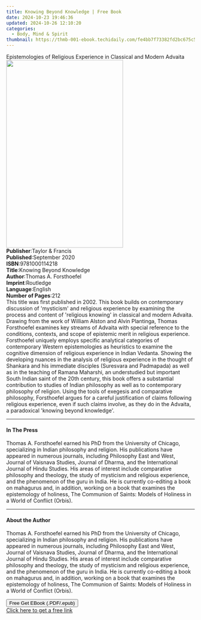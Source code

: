 ```yaml
---
title: Knowing Beyond Knowledge | Free Book
date: 2024-10-23 19:46:36
updated: 2024-10-26 12:10:20
categories:
  - Body, Mind & Spirit
thumbnail: https://thmb-001-ebook.techidaily.com/fe4bb7f73382fd2bc675c5aa51ec53f7f0dba5bf06e1804c4ac9946d554a343c.jpg
---
```

<main id="book-container">
  <div class="flex flex-col">
    <div class="book-brief flex-1 py-6 px-4 sm:p-6 md:py-10 md:px-8">
      <!-- brief-->
      <div class="book-brief-main">
        Epistemologies of Religious Experience in Classical and Modern Advaita
      </div>
    </div>
    <div
      class="book-meta-info flex-1 grid gap-4 col-start-1 col-end-3 row-start-1 sm:mb-6 sm:grid-cols-4 lg:gap-6 lg:col-start-2 lg:row-end-6 lg:row-span-6 lg:mb-0"
    >
      <div
        class="book-meta-info-left place-content-center mt-4 p-4 text-sm leading-6 col-start-2 col-span-2 dark:text-slate-400"
      >
        <img
          class="w-full h-500 object-cover rounded-lg sm:h-255 sm:col-span-2 lg:col-span-full"
          src="https://img-001-ebook.techidaily.com/e296cab21bd701d6c2585e08ac9b78e6a330107c9b31408751e2be5dd488900a.jpg"
          alt=""
          width="312"
          height="500"
        />
      </div>
      <div
        class="book-meta-info-right mt-2 col-start-1 row-start-2 col-span-3 self-center"
      >
        <!-- meta data  -->
        <div class="flex flex-col px-4 md:px-8">
          <div class="flex-1">
            <strong>Publisher</strong>:<span class="px-2"
              >Taylor &amp; Francis</span
            >
          </div>
          <div class="flex-1">
            <strong>Published</strong>:<span class="px-2">September 2020</span>
          </div>
          <div class="flex-1">
            <strong>ISBN</strong>:<span class="px-2">9781000114218</span>
          </div>
          <div class="flex-1">
            <strong>Title</strong>:<span class="px-2"
              >Knowing Beyond Knowledge</span
            >
          </div>
          <div class="flex-1">
            <strong>Author</strong>:<span class="px-2"
              >Thomas A. Forsthoefel</span
            >
          </div>
          <div class="flex-1">
            <strong>Imprint</strong>:<span class="px-2">Routledge</span>
          </div>
          <div class="flex-1">
            <strong>Language</strong>:<span class="px-2">English</span>
          </div>
          <div class="flex-1">
            <strong>Number of Pages</strong>:<span class="px-2">212</span>
          </div>
        </div>
      </div>
    </div>
    <div class="book-description flex-1 py-6 px-4 sm:p-6 md:py-10 md:px-8">
      <div class="book-description-main">
        <div accordion-content="" id="description">
          This title was first published in 2002. This book builds on
          contemporary discussion of 'mysticism' and religious experience by
          examining the process and content of 'religious knowing' in classical
          and modern Advaita. Drawing from the work of William Alston and Alvin
          Plantinga, Thomas Forsthoefel examines key streams of Advaita with
          special reference to the conditions, contexts, and scope of epistemic
          merit in religious experience. Forsthoefel uniquely employs specific
          analytical categories of contemporary Western epistemologies as
          heuristics to examine the cognitive dimension of religious experience
          in Indian Vedanta. Showing the developing nuances in the analysis of
          religious experience in the thought of Shankara and his immediate
          disciples (Suresvara and Padmapada) as well as in the teaching of
          Ramana Maharshi, an understudied but important South Indian saint of
          the 20th century, this book offers a substantial contribution to
          studies of Indian philosophy as well as to contemporary philosophy of
          religion. Using the tools of exegesis and comparative philosophy,
          Forsthoefel argues for a careful justification of claims following
          religious experience, even if such claims involve, as they do in the
          Advaita, a paradoxical 'knowing beyond knowledge'.
        </div>
        <div class="accordion-fader"></div>
      </div>
    </div>
    <div class="book-excerpts flex-1 py-6 px-4 sm:p-6 md:py-10 md:px-8">
      <!-- excerpts-->
      <div class="book-excerpts-main">
        <hr />
        <h4 class="placeholder placeholder-heading">
          <span>In The Press</span>
        </h4>
        <p>
          Thomas A. Forsthoefel earned his PhD from the University of Chicago,
          specializing in Indian philosophy and religion. His publications have
          appeared in numerous journals, including Philosophy East and West,
          Journal of Vaisnava Studies, Journal of Dharma, and the International
          Journal of Hindu Studies. His areas of interest include comparative
          philosophy and theology, the study of mysticism and religious
          experience, and the phenomenon of the guru in India. He is currently
          co-editing a book on mahagurus and, in addition, working on a book
          that examines the epistemology of holiness, The Communion of Saints:
          Models of Holiness in a World of Conflict (Orbis).
        </p>
      </div>
    </div>
    <div class="book-about-author flex-1 py-6 px-4 sm:p-6 md:py-10 md:px-8">
      <!-- about author-->
      <div class="book-main-author-main">
        <hr />
        <h4 class="placeholder placeholder-heading">
          <span>About the Author</span>
        </h4>
        <p>
          Thomas A. Forsthoefel earned his PhD from the University of Chicago,
          specializing in Indian philosophy and religion. His publications have
          appeared in numerous journals, including Philosophy East and West,
          Journal of Vaisnava Studies, Journal of Dharma, and the International
          Journal of Hindu Studies. His areas of interest include comparative
          philosophy and theology, the study of mysticism and religious
          experience, and the phenomenon of the guru in India. He is currently
          co-editing a book on mahagurus and, in addition, working on a book
          that examines the epistemology of holiness, The Communion of Saints:
          Models of Holiness in a World of Conflict (Orbis).
        </p>
      </div>
    </div>
    <div class="book-free-get flex-1 py-6 px-4 sm:p-6 md:py-10 md:px-8">
      <button
        id="btn-free-get"
        class="bg-blue-500 hover:bg-blue-700 text-white font-bold py-2 px-4 rounded"
      >
        Free Get EBook (.PDF/.epub)
      </button>
      <div id="countdown-display" class="px-2 text-lg mt-2"></div>
      <a
        id="free-link"
        class="hidden bg-blue-500 hover:bg-blue-700 text-white font-bold py-2 px-4 rounded"
        href="https://www.ebooks.com/en-us/book/210119780/knowing-beyond-knowledge/thomas-a-forsthoefel/"
        target="_blank"
        >Click here to get a free link</a
      >
    </div>
    <script>
      let countdownTime = 0;
      let countdownInterval = null;
      document
        .getElementById('btn-free-get')
        .addEventListener('click', startCountdown);
      function startCountdown() {
        countdownTime = new Date().getTime() + 60000 * 3;
        countdownInterval = setInterval(updateCountdown, 1000);
        document.getElementById('btn-free-get').disabled = true;
        document
          .getElementById('btn-free-get')
          .classList.add('bg-gray-500', 'cursor-not-allowed');
      }
      function updateCountdown() {
        let currentTime = new Date().getTime();
        let timeLeft = countdownTime - currentTime;
        let secondsLeft = Math.floor(timeLeft / 1000);
        document.getElementById('countdown-display').innerHTML =
          `Remaining time: ${secondsLeft} seconds.`;
        if (secondsLeft <= 0) {
          clearInterval(countdownInterval);
          document.getElementById('btn-free-get').classList.add('hidden');
          document.getElementById('free-link').classList.remove('hidden');
          document.getElementById('countdown-display').innerHTML = '';
        }
      }
    </script>
  </div>
</main>

